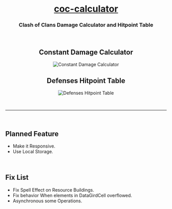 <h1 align=Center><a href="https://ryuryupersonal.github.io/coc-calculator/">coc-calculator</a></h1>

<h3 align=Center>Clash of Clans Damage Calculator and Hitpoint Table</h3>

<br>

<h2 align=Center>Constant Damage Calculator</h2>

<p align=Center>
  <img src="https://github.com/user-attachments/assets/90710d14-4547-481e-aaa6-cd57b48b1345" alt="Constant Damage Calculator">
</p>

<h2 align=Center>Defenses Hitpoint Table</h2>

<p align=Center>
  <img src="https://github.com/user-attachments/assets/e453610d-9689-4596-a487-136f82745d6e" alt="Defenses Hitpoint Table">
</p>

<br>

---

<br>

## Planned Feature

- Make it Responsive.
- Use Local Storage.

<br>

## Fix List

- Fix Spell Effect on Resource Buildings.
- Fix behavior When elements in DataGirdCell overflowed.
- Asynchronous some Operations.
